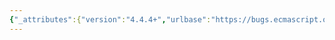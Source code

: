 ```yaml
---
{"_attributes":{"version":"4.4.4+","urlbase":"https://bugs.ecmascript.org/","maintainer":"dherman@mozilla.com"},"bug":{"bug_id":3279,"creation_ts":"2014-10-14 06:03:00 -0700","short_desc":"8.1.1.4.14, 8.1.1.4.15, 8.1.1.4.16: Change HasBinding to HasOwnProperty","delta_ts":"2015-02-19 19:11:07 -0800","product":"Draft for 6th Edition","component":"normative change from ES5.x","version":"Rev 27: August 24, 2014 Draft","rep_platform":"All","op_sys":"All","bug_status":"RESOLVED","resolution":"FIXED","priority":"Normal","bug_severity":"normal","everconfirmed":true,"reporter":{"uid":"andrebargull","name":"André Bargull"},"assigned_to":{"uid":"allen","name":"Allen Wirfs-Brock"},"long_desc":[{"commentid":10349,"comment_count":0,"attachid":"71","who":{"uid":"andrebargull","name":"André Bargull"},"bug_when":"2014-10-14 06:03:55 -0700","thetext":"Created attachment 71\nGlobalDeclarationInstantiation tests\n\n8.1.1.4.14 CanDeclareGlobalVar (N)\n8.1.1.4.15 CanDeclareGlobalFunction (N)\n8.1.1.4.16 CreateGlobalVarBinding (N, D)\n\nThe HasBinding(N) calls should probably be changed to use HasOwnProperty(globalObject, N) instead. Strictly speaking this is a change from ES5, but all implementations tested (*) don't actually follow the ES5 definitions for global declaration instantiation, so I'd say this is a safe change. Well, with the exception of JavaScriptCore which does follow the rules for \"var\" declarations, but not the rules for \"function\". More details below. \n\n(*) IE11, SpiderMonkey (latest), V8 (bleeding-edge latest), JavaScriptCore (latest), Nashorn (latest)\n\n\nResults when executing the attached test case.\n\nExpected results (with HasBinding):\n---\nStart tests...\n... done!\n---\n\nExpected results (with HasOwnProperty):\n---\nStart tests...\ntestNonConfigDataProtoVar - assertion failed: got 0, expected -1\ntestConfigAccProtoVar - assertion failed: got undefined, expected set 'configAccProtoVar' to: 0\ntestConfigAccProtoVar - assertion failed: got undefined, expected get 'configAccProtoVar'\n... done!\n---\n\nIE11:\n---\nStart tests...\ntestNonConfigDataFun - assertion failed: got false, expected true\ntestNonConfigDataFun - assertion failed: got function nonConfigDataFun(){}, expected -1\ntestNonConfigDataProtoVar - assertion failed: got 0, expected -1\nunexpected set 'configAccFun' to: function configAccFun(){}\nunexpected set 'configAccFun' to: function configAccFun(){}\nunexpected get 'configAccFun'\ntestConfigAccFun - assertion failed: got undefined, expected function\ntestConfigAccProtoVar - assertion failed: got undefined, expected set 'configAccProtoVar' to: 0\ntestConfigAccProtoVar - assertion failed: got undefined, expected get 'configAccProtoVar'\n... done!\n---\n\nSpiderMonkey:\n---\nStart tests...\ntestNonConfigDataProtoVar - assertion failed: got 0, expected -1\ntestConfigAccProtoVar - assertion failed: got undefined, expected set 'configAccProtoVar' to: 0\ntestConfigAccProtoVar - assertion failed: got undefined, expected get 'configAccProtoVar'\n... done!\n---\n\nV8:\n---\nStart tests...\ntestNonConfigDataProtoVar - assertion failed: got 0, expected -1\ntestConfigAccProtoVar - assertion failed: got undefined, expected set 'configAccProtoVar' to: 0\ntestConfigAccProtoVar - assertion failed: got undefined, expected get 'configAccProtoVar'\n... done!\n---\n\nJSC:\n---\nStart tests...\ntestNonConfigDataFun - assertion failed: got false, expected true\ntestNonConfigDataProtoFun - assertion failed: got number, expected function\nunexpected set 'configAccFun' to: function configAccFun() {}\nunexpected get 'configAccFun'\ntestConfigAccFun - assertion failed: got undefined, expected function\nunexpected set 'configAccProtoFun' to: function configAccProtoFun() {}\nunexpected get 'configAccProtoFun'\ntestConfigAccProtoFun - assertion failed: got undefined, expected function\n... done!\n---\n\nNashorn:\n---\nStart tests...\ntestNonConfigDataProtoVar - assertion failed: got 0, expected -1\nunexpected set 'configAccFun' to: function configAccFun(){}\nunexpected get 'configAccFun'\nunexpected get 'configAccFun'\ntestConfigAccFun - assertion failed: got undefined, expected function\ntestConfigAccProtoVar - assertion failed: got undefined, expected set 'configAccProtoVar' to: 0\ntestConfigAccProtoVar - assertion failed: got undefined, expected get 'configAccProtoVar'\n... done!\n---"},{"commentid":12565,"comment_count":1,"who":{"uid":"allen","name":"Allen Wirfs-Brock"},"bug_when":"2015-02-13 12:10:00 -0800","thetext":"fixed in rev34 editor's draft"},{"commentid":13136,"comment_count":2,"who":{"uid":"allen","name":"Allen Wirfs-Brock"},"bug_when":"2015-02-19 19:11:07 -0800","thetext":"fixed in rev34"}],"attachment":[{"_attributes":{"isobsolete":"0","ispatch":"0"},"attachid":"71","date":"2014-10-14 06:03:00 -0700","delta_ts":"2014-10-14 06:03:55 -0700","desc":"GlobalDeclarationInstantiation tests","filename":"globaldecl.js","type":"application/x-javascript","size":"4929","attacher":{"_attributes":{"name":"André Bargull"},"_text":"andrebargull"},"data":{"_attributes":{"encoding":"base64"},"_text":"KGZ1bmN0aW9uIFRlc3RHbG9iYWxJbnN0YW50YXRpb24oKSB7DQp2YXIgaW5kaXJlY3RFdmFsID0g\nZXZhbDsNCnZhciBnbG9iYWwgPSBpbmRpcmVjdEV2YWwoInRoaXMiKTsNCg0KLy8gV2UgYXNzdW1l\nIE9iamVjdC5wcm90b3R5cGUgaXMgcGFydCBvZiB0aGUgcHJvdG90eXBlIGNoYWluIG9mIHRoZSBn\nbG9iYWwgb2JqZWN0DQppZiAoIU9iamVjdC5wcm90b3R5cGUuaXNQcm90b3R5cGVPZihnbG9iYWwp\nKSB7DQogIHRocm93IG5ldyBFcnJvcigidW5zdXBwb3J0ZWQgcGxhdGZvcm0iKTsNCn0NCg0KZnVu\nY3Rpb24gbG9nKCkgew0KICBpZiAodHlwZW9mIGNvbnNvbGUgIT09ICJ1bmRlZmluZWQiKSB7DQog\nICAgY29uc29sZS5sb2cuYXBwbHkoY29uc29sZSwgYXJndW1lbnRzKTsNCiAgfSBlbHNlIHsNCiAg\nICBwcmludC5hcHBseShudWxsLCBhcmd1bWVudHMpOw0KICB9DQp9DQoNCmZ1bmN0aW9uIHRlc3RD\nYXNlKHRlc3QpIHsNCiAgdmFyIHRlc3ROYW1lID0gdGVzdC5uYW1lICE9PSB2b2lkIDAgPyB0ZXN0\nLm5hbWUgOiB0ZXN0LnRvU3RyaW5nKCkubWF0Y2goL15ccypmdW5jdGlvblxzKihcUyopXHMqXCgv\nKVsxXTsNCiAgcmV0dXJuIHsNCiAgICBhc3NlcnQ6IGZ1bmN0aW9uKGFjdHVhbCwgZXhwZWN0ZWQp\nIHsNCiAgICAgIGlmIChhY3R1YWwgIT09IGV4cGVjdGVkKSB7DQogICAgICAgICAgbG9nKHRlc3RO\nYW1lICsgIiAtIGFzc2VydGlvbiBmYWlsZWQ6IGdvdCAiICsgYWN0dWFsICsgIiwgZXhwZWN0ZWQg\nIiArIGV4cGVjdGVkKTsNCiAgICAgIH0NCiAgICB9LA0KICAgIGxvZ2dpbmdBY2Nlc3NvcjogZnVu\nY3Rpb24obmFtZSwgYXJyYXkpIHsNCiAgICAgIGZ1bmN0aW9uIGdldEFjY2Vzc29yKCkgew0KICAg\nICAgICBhcnJheS5wdXNoKCJnZXQgJyIgKyBuYW1lICsgIiciKTsNCiAgICAgIH0NCiAgICAgIGZ1\nbmN0aW9uIHNldEFjY2Vzc29yKHZhbHVlKSB7DQogICAgICAgIGFycmF5LnB1c2goInNldCAnIiAr\nIG5hbWUgKyAiJyB0bzogIiArIHZhbHVlKTsNCiAgICAgIH0NCiAgICAgIHJldHVybiB7Y29uZmln\ndXJhYmxlOiB0cnVlLCBnZXQ6IGdldEFjY2Vzc29yLCBzZXQ6IHNldEFjY2Vzc29yfTsNCiAgICB9\nLA0KICAgIHBvaXNvbmVkQWNjZXNzb3I6IGZ1bmN0aW9uKG5hbWUpIHsNCiAgICAgIGZ1bmN0aW9u\nIGdldEFjY2Vzc29yKCkgew0KICAgICAgICBsb2coInVuZXhwZWN0ZWQgZ2V0ICciICsgbmFtZSAr\nICInIik7DQogICAgICB9DQogICAgICBmdW5jdGlvbiBzZXRBY2Nlc3Nvcih2YWx1ZSkgew0KICAg\nICAgICBsb2coInVuZXhwZWN0ZWQgc2V0ICciICsgbmFtZSArICInIHRvOiAiICsgdmFsdWUpOw0K\nICAgICAgfQ0KICAgICAgcmV0dXJuIHtjb25maWd1cmFibGU6IHRydWUsIGdldDogZ2V0QWNjZXNz\nb3IsIHNldDogc2V0QWNjZXNzb3J9Ow0KICAgIH0sDQogIH07DQp9DQoNCi8vIFRlc3QgMWE6IG5v\nbi1jb25maWd1cmFibGUgZGF0YSBwcm9wZXJ0eSBvbiBnbG9iYWwsIHRyeSB2YXIgZGVjbGFyYXRp\nb24NCmZ1bmN0aW9uIHRlc3ROb25Db25maWdEYXRhVmFyKCkgew0KICB2YXIgdGVzdCA9IHRlc3RD\nYXNlKGFyZ3VtZW50cy5jYWxsZWUpOw0KICBPYmplY3QuZGVmaW5lUHJvcGVydHkoZ2xvYmFsLCAi\nbm9uQ29uZmlnRGF0YVZhciIsIHtjb25maWd1cmFibGU6IGZhbHNlLCB2YWx1ZTogLTF9KTsNCiAg\naW5kaXJlY3RFdmFsKCJ2YXIgbm9uQ29uZmlnRGF0YVZhciA9IDAiKTsNCiAgdGVzdC5hc3NlcnQo\naW5kaXJlY3RFdmFsKCJub25Db25maWdEYXRhVmFyIiksIC0xKTsNCn0NCg0KLy8gVGVzdCAxYjog\nbm9uLWNvbmZpZ3VyYWJsZSBkYXRhIHByb3BlcnR5IG9uIGdsb2JhbCwgdHJ5IGZ1bmN0aW9uIGRl\nY2xhcmF0aW9uDQpmdW5jdGlvbiB0ZXN0Tm9uQ29uZmlnRGF0YUZ1bigpIHsNCiAgdmFyIHRlc3Qg\nPSB0ZXN0Q2FzZShhcmd1bWVudHMuY2FsbGVlKTsNCiAgT2JqZWN0LmRlZmluZVByb3BlcnR5KGds\nb2JhbCwgIm5vbkNvbmZpZ0RhdGFGdW4iLCB7Y29uZmlndXJhYmxlOiBmYWxzZSwgdmFsdWU6IC0x\nfSk7DQogIHZhciBjYXVnaHQ7DQogIHRyeSB7IGluZGlyZWN0RXZhbCgiZnVuY3Rpb24gbm9uQ29u\nZmlnRGF0YUZ1bigpe30iKTsgfSBjYXRjaChlKSB7IGNhdWdodCA9IGU7IH0NCiAgdGVzdC5hc3Nl\ncnQoY2F1Z2h0IGluc3RhbmNlb2YgVHlwZUVycm9yLCB0cnVlKTsNCiAgdGVzdC5hc3NlcnQoaW5k\naXJlY3RFdmFsKCJub25Db25maWdEYXRhRnVuIiksIC0xKTsNCn0NCg0KLy8gVGVzdCAyYTogbm9u\nLWNvbmZpZ3VyYWJsZSBkYXRhIHByb3BlcnR5IG9uIHByb3RvdHlwZSwgdHJ5IHZhciBkZWNsYXJh\ndGlvbg0KZnVuY3Rpb24gdGVzdE5vbkNvbmZpZ0RhdGFQcm90b1ZhcigpIHsNCiAgdmFyIHRlc3Qg\nPSB0ZXN0Q2FzZShhcmd1bWVudHMuY2FsbGVlKTsNCiAgT2JqZWN0LmRlZmluZVByb3BlcnR5KE9i\namVjdC5wcm90b3R5cGUsICJub25Db25maWdEYXRhUHJvdG9WYXIiLCB7Y29uZmlndXJhYmxlOiBm\nYWxzZSwgdmFsdWU6IC0xfSk7DQogIGluZGlyZWN0RXZhbCgidmFyIG5vbkNvbmZpZ0RhdGFQcm90\nb1ZhciA9IDAiKTsNCiAgdGVzdC5hc3NlcnQoaW5kaXJlY3RFdmFsKCJub25Db25maWdEYXRhUHJv\ndG9WYXIiKSwgLTEpOw0KfQ0KDQovLyBUZXN0IDJiOiBub24tY29uZmlndXJhYmxlIGRhdGEgcHJv\ncGVydHkgb24gcHJvdG90eXBlLCB0cnkgZnVuY3Rpb24gZGVjbGFyYXRpb24NCmZ1bmN0aW9uIHRl\nc3ROb25Db25maWdEYXRhUHJvdG9GdW4oKSB7DQogIHZhciB0ZXN0ID0gdGVzdENhc2UoYXJndW1l\nbnRzLmNhbGxlZSk7DQogIE9iamVjdC5kZWZpbmVQcm9wZXJ0eShPYmplY3QucHJvdG90eXBlLCAi\nbm9uQ29uZmlnRGF0YVByb3RvRnVuIiwge2NvbmZpZ3VyYWJsZTogZmFsc2UsIHZhbHVlOiAtMX0p\nOw0KICBpbmRpcmVjdEV2YWwoImZ1bmN0aW9uIG5vbkNvbmZpZ0RhdGFQcm90b0Z1bigpe30iKTsN\nCiAgdGVzdC5hc3NlcnQodHlwZW9mIGluZGlyZWN0RXZhbCgibm9uQ29uZmlnRGF0YVByb3RvRnVu\nIiksICJmdW5jdGlvbiIpOw0KfQ0KDQovLyBUZXN0IDNhOiBjb25maWd1cmFibGUgYWNjZXNzb3Ig\ncHJvcGVydHkgb24gZ2xvYmFsLCB0cnkgdmFyIGRlY2xhcmF0aW9uDQpmdW5jdGlvbiB0ZXN0Q29u\nZmlnQWNjVmFyKCkgew0KICB2YXIgdGVzdCA9IHRlc3RDYXNlKGFyZ3VtZW50cy5jYWxsZWUpOw0K\nICB2YXIgYXJyYXkgPSBbXTsNCiAgT2JqZWN0LmRlZmluZVByb3BlcnR5KGdsb2JhbCwgImNvbmZp\nZ0FjY1ZhciIsIHRlc3QubG9nZ2luZ0FjY2Vzc29yKCJjb25maWdBY2NWYXIiLCBhcnJheSkpOw0K\nICBpbmRpcmVjdEV2YWwoInZhciBjb25maWdBY2NWYXIgPSAwIik7DQogIGluZGlyZWN0RXZhbCgi\nY29uZmlnQWNjVmFyIik7DQogIHRlc3QuYXNzZXJ0KGFycmF5WzBdLCAic2V0ICdjb25maWdBY2NW\nYXInIHRvOiAwIik7DQogIHRlc3QuYXNzZXJ0KGFycmF5WzFdLCAiZ2V0ICdjb25maWdBY2NWYXIn\nIik7DQp9DQoNCi8vIFRlc3QgM2I6IG5vbi1jb25maWd1cmFibGUgZGF0YSBwcm9wZXJ0eSBvbiBn\nbG9iYWwsIHRyeSBmdW5jdGlvbiBkZWNsYXJhdGlvbg0KZnVuY3Rpb24gdGVzdENvbmZpZ0FjY0Z1\nbigpIHsNCiAgdmFyIHRlc3QgPSB0ZXN0Q2FzZShhcmd1bWVudHMuY2FsbGVlKTsNCiAgT2JqZWN0\nLmRlZmluZVByb3BlcnR5KGdsb2JhbCwgImNvbmZpZ0FjY0Z1biIsIHRlc3QucG9pc29uZWRBY2Nl\nc3NvcigiY29uZmlnQWNjRnVuIikpOw0KICBpbmRpcmVjdEV2YWwoImZ1bmN0aW9uIGNvbmZpZ0Fj\nY0Z1bigpe30iKTsNCiAgdGVzdC5hc3NlcnQodHlwZW9mIGluZGlyZWN0RXZhbCgiY29uZmlnQWNj\nRnVuIiksICJmdW5jdGlvbiIpOw0KfQ0KDQovLyBUZXN0IDRhOiBub24tY29uZmlndXJhYmxlIGRh\ndGEgcHJvcGVydHkgb24gcHJvdG90eXBlLCB0cnkgdmFyIGRlY2xhcmF0aW9uDQpmdW5jdGlvbiB0\nZXN0Q29uZmlnQWNjUHJvdG9WYXIoKSB7DQogIHZhciB0ZXN0ID0gdGVzdENhc2UoYXJndW1lbnRz\nLmNhbGxlZSk7DQogIHZhciBhcnJheSA9IFtdOw0KICBPYmplY3QuZGVmaW5lUHJvcGVydHkoT2Jq\nZWN0LnByb3RvdHlwZSwgImNvbmZpZ0FjY1Byb3RvVmFyIiwgdGVzdC5sb2dnaW5nQWNjZXNzb3Io\nImNvbmZpZ0FjY1Byb3RvVmFyIiwgYXJyYXkpKTsNCiAgaW5kaXJlY3RFdmFsKCJ2YXIgY29uZmln\nQWNjUHJvdG9WYXIgPSAwIik7DQogIGluZGlyZWN0RXZhbCgiY29uZmlnQWNjUHJvdG9WYXIiKTsN\nCiAgdGVzdC5hc3NlcnQoYXJyYXlbMF0sICJzZXQgJ2NvbmZpZ0FjY1Byb3RvVmFyJyB0bzogMCIp\nOw0KICB0ZXN0LmFzc2VydChhcnJheVsxXSwgImdldCAnY29uZmlnQWNjUHJvdG9WYXInIik7DQp9\nDQoNCi8vIFRlc3QgNGI6IG5vbi1jb25maWd1cmFibGUgZGF0YSBwcm9wZXJ0eSBvbiBwcm90b3R5\ncGUsIHRyeSBmdW5jdGlvbiBkZWNsYXJhdGlvbg0KZnVuY3Rpb24gdGVzdENvbmZpZ0FjY1Byb3Rv\nRnVuKCkgew0KICB2YXIgdGVzdCA9IHRlc3RDYXNlKGFyZ3VtZW50cy5jYWxsZWUpOw0KICBPYmpl\nY3QuZGVmaW5lUHJvcGVydHkoT2JqZWN0LnByb3RvdHlwZSwgImNvbmZpZ0FjY1Byb3RvRnVuIiwg\ndGVzdC5wb2lzb25lZEFjY2Vzc29yKCJjb25maWdBY2NQcm90b0Z1biIpKTsNCiAgaW5kaXJlY3RF\ndmFsKCJmdW5jdGlvbiBjb25maWdBY2NQcm90b0Z1bigpe30iKTsNCiAgdGVzdC5hc3NlcnQodHlw\nZW9mIGluZGlyZWN0RXZhbCgiY29uZmlnQWNjUHJvdG9GdW4iKSwgImZ1bmN0aW9uIik7DQp9DQoN\nCmxvZygiU3RhcnQgdGVzdHMuLi4iKTsNCnRlc3ROb25Db25maWdEYXRhVmFyKCk7DQp0ZXN0Tm9u\nQ29uZmlnRGF0YUZ1bigpOw0KdGVzdE5vbkNvbmZpZ0RhdGFQcm90b1ZhcigpOw0KdGVzdE5vbkNv\nbmZpZ0RhdGFQcm90b0Z1bigpOw0KdGVzdENvbmZpZ0FjY1ZhcigpOw0KdGVzdENvbmZpZ0FjY0Z1\nbigpOw0KdGVzdENvbmZpZ0FjY1Byb3RvVmFyKCk7DQp0ZXN0Q29uZmlnQWNjUHJvdG9GdW4oKTsN\nCmxvZygiLi4uIGRvbmUhIik7DQoNCn0pKCk7\n"}}]}}
---
```

